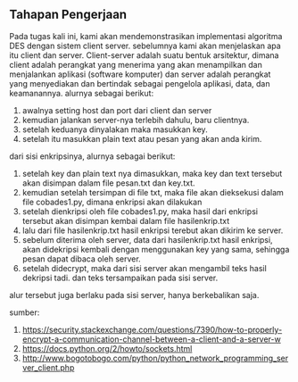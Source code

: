 ## Tahapan Pengerjaan
Pada tugas kali ini, kami akan mendemonstrasikan implementasi algoritma DES dengan sistem client server. sebelumnya kami akan menjelaskan apa itu client dan server. Client-server adalah suatu bentuk arsitektur, dimana client adalah perangkat yang menerima yang akan menampilkan dan menjalankan aplikasi (software komputer) dan server adalah perangkat yang menyediakan dan bertindak sebagai pengelola aplikasi, data, dan keamanannya. alurnya sebagai berikut:

1. awalnya setting host dan port dari client dan server
2. kemudian jalankan server-nya terlebih dahulu, baru clientnya.
3. setelah keduanya dinyalakan maka masukkan key.
4. setelah itu masukkan plain text atau pesan yang akan anda kirim.

dari sisi enkripsinya, alurnya sebagai berikut:
1. setelah key dan plain text nya dimasukkan, maka key dan text tersebut akan disimpan dalam file pesan.txt dan key.txt.
2. kemudian setelah tersimpan di file txt, maka file akan dieksekusi dalam file cobades1.py, dimana enkripsi akan dilakukan
3. setelah dienkripsi oleh file cobades1.py, maka hasil dari enkripsi tersebut akan disimpan kembai dalam file hasilenkrip.txt
4. lalu dari file hasilenkrip.txt hasil enkripsi terebut akan dikirim ke server.
5. sebelum diterima oleh server, data dari hasilenkrip.txt hasil enkripsi, akan didekripsi kembali dengan menggunakan key yang sama, sehingga pesan dapat dibaca oleh server.
6. setelah didecrypt, maka dari sisi server akan mengambil teks hasil dekripsi tadi. dan teks tersampaikan pada sisi server.

alur tersebut juga berlaku pada sisi server, hanya berkebalikan saja.

sumber: 
1. https://security.stackexchange.com/questions/7390/how-to-properly-encrypt-a-communication-channel-between-a-client-and-a-server-w
2. https://docs.python.org/2/howto/sockets.html
3. http://www.bogotobogo.com/python/python_network_programming_server_client.php
